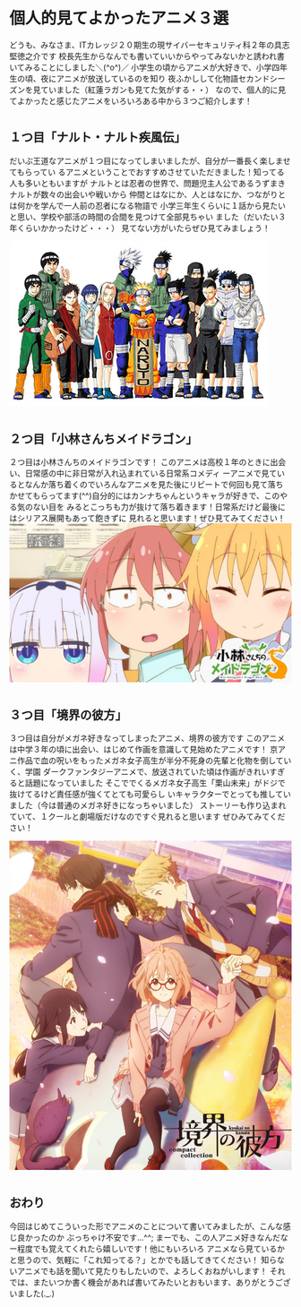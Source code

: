 # 個人的見てよかったアニメ３選
どうも、みなさま、ITカレッジ２０期生の現サイバーセキュリティ科２年の具志堅徳之介です
校長先生からなんでも書いていいからやってみないかと誘われ書いてみることにしました＼(^o^)／
小学生の頃からアニメが大好きで、小学四年生の頃、夜にアニメが放送しているのを知り
夜ふかしして化物語セカンドシーズンを見ていました（紅蓮ラガンも見てた気がする・・）
なので、個人的に見てよかったと感じたアニメをいろいろある中から３つご紹介します！
#
## １つ目「ナルト・ナルト疾風伝」
だいぶ王道なアニメが１つ目になってしまいましたが、自分が一番長く楽しませてもらってい
るアニメということでおすすめさせていただきました！知ってる人も多いともいますが
ナルトとは忍者の世界で、問題児主人公であるうずまきナルトが数々の出会いや戦いから
仲間とはなにか、人とはなにか、つながりとは何かを学んで一人前の忍者になる物語で
小学三年生くらいに１話から見たいと思い、学校や部活の時間の合間を見つけて全部見ちゃい
ました（だいたい３年くらいかかったけど・・・）
見てない方がいたらぜひ見てみましょう！


![alt](./%E3%83%8A%E3%83%AB%E3%83%88.jpg)

#
## ２つ目「小林さんちメイドラゴン」

２つ目は小林さんちのメイドラゴンです！
このアニメは高校１年のときに出会い、日常感の中に非日常が入れ込まれている日常系コメディ
ーアニメで見ているとなんか落ち着くのでいろんなアニメを見た後にリピートで何回も見て落ち
かせてもらってます(^^)自分的にはカンナちゃんというキャラが好きで、このやる気のない目を
みるとこっちも力が抜けて落ち着きます！日常系だけど最後にはシリアス展開もあって飽きずに
見れると思います！ぜひ見てみてください！
![alt](./%E3%83%A1%E3%82%A4%E3%83%89%E3%83%A9%E3%82%B4%E3%83%B3.jpg)
#
## ３つ目「境界の彼方」
３つ目は自分がメガネ好きなってしまったアニメ、境界の彼方です
このアニメは中学３年の頃に出会い、はじめて作画を意識して見始めたアニメです！
京アニ作品で血の呪いをもったメガネ女子高生が半分不死身の先輩と化物を倒していく、学園
ダークファンタジーアニメで、放送されていた頃は作画がきれいすぎると話題になっていました
そこででくるメガネ女子高生「栗山未来」がドジで抜けてるけど責任感が強くてとても可愛らし
いキャラクターでとっても推していました（今は普通のメガネ好きになっちゃいました）
ストーリーも作り込まれていて、１クールと劇場版だけなのですぐ見れると思います
ぜひみてみてください！

![alt](./%E5%A2%83%E7%95%8C%E3%81%AE%E5%BD%BC%E6%96%B9.jpg)

#
## おわり

今回はじめてこういった形でアニメのことについて書いてみましたが、こんな感じ良かったのか
ぶっちゃけ不安です...^^;
まーでも、この人アニメ好きなんだなー程度でも覚えてくれたら嬉しいです！他にもいろいろ
アニメなら見ているかと思うので、気軽に「これ知ってる？」とかでも話してきてください！
知らないアニメでも話を聞いて見たりもしたいので、よろしくおねがいします！
それでは、またいつか書く機会があれば書いてみたいとおもいます、ありがとうございました(._.)
